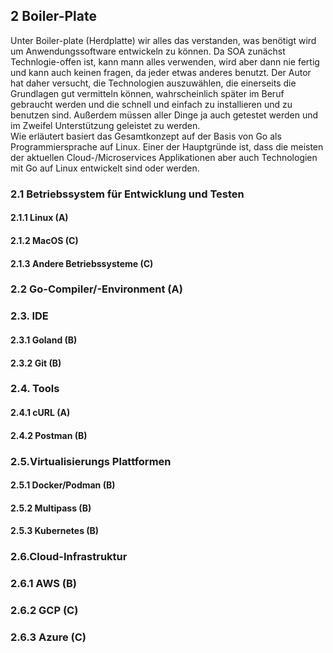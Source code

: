 ## 2 Boiler-Plate
Unter Boiler-plate (Herdplatte) wir alles das verstanden, was benötigt wird um Anwendungssoftware entwickeln zu können. Da SOA zunächst Technlogie-offen ist, kann mann alles verwenden, wird aber dann nie fertig und kann auch keinen fragen, da jeder etwas anderes benutzt. Der Autor hat daher versucht, die Technologien auszuwählen, die einerseits die Grundlagen gut vermitteln können, wahrscheinlich später im Beruf gebraucht werden und die schnell und einfach zu installieren und zu benutzen sind. Außerdem müssen aller Dinge ja auch getestet werden und im Zweifel Unterstützung geleistet zu werden.  
Wie erläutert basiert das Gesamtkonzept auf der Basis von Go als Programmiersprache auf Linux. Einer der Hauptgründe ist, dass die meisten der aktuellen Cloud-/Microservices Applikationen aber auch Technologien mit Go auf Linux entwickelt sind oder werden.

### 2.1 Betriebssystem für Entwicklung und Testen
#### 2.1.1 Linux (A)
#### 2.1.2 MacOS (C)
#### 2.1.3 Andere Betriebssysteme (C)

### 2.2 Go-Compiler/-Environment (A)

### 2.3. IDE
#### 2.3.1 Goland (B)
#### 2.3.2 Git (B)

### 2.4. Tools
#### 2.4.1 cURL (A)
#### 2.4.2 Postman (B)

### 2.5.Virtualisierungs Plattformen
#### 2.5.1 Docker/Podman (B)
#### 2.5.2 Multipass (B)
#### 2.5.3 Kubernetes (B)

### 2.6.Cloud-Infrastruktur
### 2.6.1 AWS (B)
### 2.6.2 GCP (C)
### 2.6.3 Azure (C)

